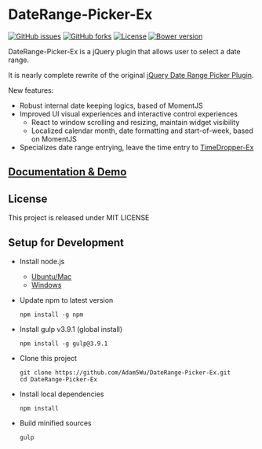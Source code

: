 # DateRange-Picker-Ex
[![GitHub issues](https://img.shields.io/github/issues/Adam5Wu/DateRange-Picker-Ex.svg)](https://github.com/Adam5Wu/DateRange-Picker-Ex/issues)
[![GitHub forks](https://img.shields.io/github/forks/Adam5Wu/DateRange-Picker-Ex.svg)](https://github.com/Adam5Wu/DateRange-Picker-Ex/network)
[![License](https://img.shields.io/github/license/Adam5Wu/DateRange-Picker-Ex.svg)](./LICENSE)
[![Bower version](https://img.shields.io/bower/v/daterange-picker-ex.svg?maxAge=3600)](https://bower.io/search/)

DateRange-Picker-Ex is a jQuery plugin that allows user to select a date range.

It is nearly complete rewrite of the original [jQuery Date Range Picker Plugin](https://github.com/longbill/jquery-date-range-picker).

New features:
- Robust internal date keeping logics, based of MomentJS
- Improved UI visual experiences and interactive control experiences
	- React to window scrolling and resizing, maintain widget visibility
	- Localized calendar month, date formatting and start-of-week, based on MomentJS
- Specializes date range entrying, leave the time entry to [TimeDropper-Ex](https://github.com/Adam5Wu/TimeDropper-Ex)

## [Documentation & Demo](https://adam5wu.github.io/DateRange-Picker-Ex/)

## License
This project is released under MIT LICENSE

## Setup for Development
* Install node.js
	* [Ubuntu/Mac](https://github.com/creationix/nvm)
	* [Windows](https://nodejs.org/en/download/)
* Update npm to latest version
	```
	npm install -g npm
	```
	
* Install gulp v3.9.1 (global install)
	```
	npm install -g gulp@3.9.1
	```
	
* Clone this project
	```
	git clone https://github.com/Adam5Wu/DateRange-Picker-Ex.git
	cd DateRange-Picker-Ex
	```
	
* Install local dependencies
	```
	npm install
	```
	
* Build minified sources
	```
	gulp
	```